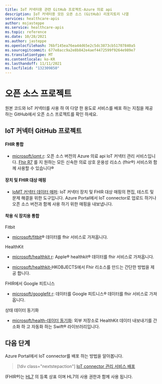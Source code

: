 ```yaml
---
title: IoT 커넥터용 관련 GitHub 프로젝트-Azure 의료 api
description: IoT 커넥터용 모든 오픈 소스 (GitHub) 리포지토리 나열
services: healthcare-apis
author: msjasteppe
ms.service: healthcare-apis
ms.topic: reference
ms.date: 10/28/2021
ms.author: jasteppe
ms.openlocfilehash: 76bf145ea76ea44d65e2c5dc3873cb51707840a5
ms.sourcegitcommit: 677e8acc9a2e8b842e4aef4472599f9264e989e7
ms.translationtype: MT
ms.contentlocale: ko-KR
ms.lasthandoff: 11/11/2021
ms.locfileid: "132309850"
---
```

# <a name="open-source-projects"></a>오픈 소스 프로젝트

원본 코드와 IoT 커넥터를 사용 하 여 다양 한 용도로 서비스를 배포 하는 지침을 제공 하는 GitHub에서 오픈 소스 프로젝트를 확인 하세요. 

## <a name="iot-connector-github-projects"></a>IoT 커넥터 GitHub 프로젝트

#### <a name="fhir-integration"></a>FHIR 통합

* [microsoft/iomt r](https://github.com/microsoft/iomt-fhir): 오픈 소스 버전의 Azure 의료 api IoT 커넥터 관리 서비스입니다. [Fhir R7](https://www.hl7.org/implement/standards/product_brief.cfm?product_id=491) 를 지 원하는 모든 신속한 의료 상호 운용성 리소스 (fhir&#174;) 서비스와 함께 사용할 수 있습니다&#174;

#### <a name="device-and-fhir-destination-mappings"></a>장치 및 FHIR 대상 매핑

* [IoMT 커넥터 데이터 매퍼](https://github.com/microsoft/iomt-fhir/tree/master/tools/data-mapper): IoT 커넥터 장치 및 FHIR 대상 매핑의 편집, 테스트 및 문제 해결을 위한 도구입니다. Azure Portal에서 IoT connector로 업로드 하거나 오픈 소스 버전과 함께 사용 하기 위한 매핑을 내보냅니다.

#### <a name="wearables-integration"></a>착용 식 장치용 통합

Fitbit

* [microsoft/fitbit](https://github.com/microsoft/FitbitOnFHIR)&#174; 데이터를 fhir 서비스로 가져옵니다.

HealthKit

* [microsoft/healthkit r](https://github.com/microsoft/healthkit-on-fhir): Apple&#174; healthkit&#174; 데이터를 fhir 서비스로 가져옵니다.

* [microsoft/healthkit-](https://github.com/microsoft/healthkit-to-fhir)HKOBJECTS에서 Fhir 리소스를 만드는 간단한 방법을 제공 합니다.

FHIR에서 Google 피트니스

* [microsoft/googlefit r](https://github.com/microsoft/googlefit-on-fhir): 데이터를 Google 피트니스&#174; 데이터를 fhir 서비스로 가져옵니다.

상태 데이터 동기화

* [microsoft/health-데이터 동기화](https://github.com/microsoft/health-data-sync): 외부 저장소로 HealthKit 데이터 내보내기를 간소화 하 고 자동화 하는 Swift&#174; 라이브러리입니다.

## <a name="next-steps"></a>다음 단계
Azure Portal에서 IoT connector를 배포 하는 방법을 알아봅니다.

>[!div class="nextstepaction"]
>[IoT connector 관리 서비스 배포](deploy-iot-connector-in-azure.md)

(FHIR&#174;)는 [HL7](https://hl7.org/fhir/) 의 등록 상표 이며 HL7의 사용 권한과 함께 사용 됩니다.
